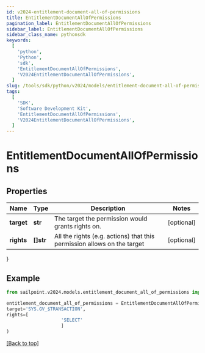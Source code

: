 ```yaml
---
id: v2024-entitlement-document-all-of-permissions
title: EntitlementDocumentAllOfPermissions
pagination_label: EntitlementDocumentAllOfPermissions
sidebar_label: EntitlementDocumentAllOfPermissions
sidebar_class_name: pythonsdk
keywords:
  [
    'python',
    'Python',
    'sdk',
    'EntitlementDocumentAllOfPermissions',
    'V2024EntitlementDocumentAllOfPermissions',
  ]
slug: /tools/sdk/python/v2024/models/entitlement-document-all-of-permissions
tags:
  [
    'SDK',
    'Software Development Kit',
    'EntitlementDocumentAllOfPermissions',
    'V2024EntitlementDocumentAllOfPermissions',
  ]
---
```


# EntitlementDocumentAllOfPermissions

## Properties

| Name | Type | Description | Notes |
| --- | --- | --- | --- |
| **target** | **str** | The target the permission would grants rights on. | [optional] |
| **rights** | **[]str** | All the rights (e.g. actions) that this permission allows on the target | [optional] |

}

## Example

```python
from sailpoint.v2024.models.entitlement_document_all_of_permissions import EntitlementDocumentAllOfPermissions

entitlement_document_all_of_permissions = EntitlementDocumentAllOfPermissions(
target='SYS.GV_$TRANSACTION',
rights=[
                    'SELECT'
                    ]
)

```

[[Back to top]](#)
